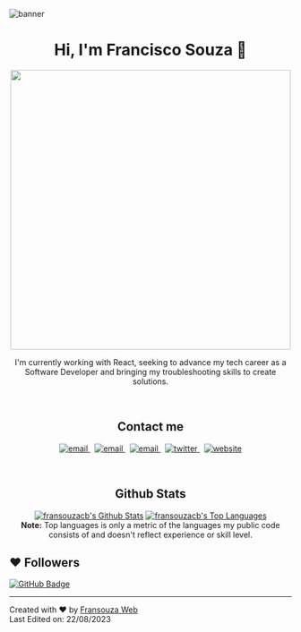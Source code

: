 ![banner](https://drive.google.com/uc?export=view&id=1UwjjwBLGkuNdUW40z5m1g0-6NvtqNerc)

<h1 align ="center">Hi, I'm Francisco Souza 👋</h1>
<p align='center'>
  <a target="_blank" href="https://fransouzaweb.com.br">
    <img width="500" src="https://readme-typing-svg.herokuapp.com?font=Fira+Code&pause=1000&width=435&lines=Laravel+%7C+React+%7C+Typescript+%7C+NodeJS;Front+End+and+Back+End+Developer;Always+learning+new+things&center=true&width=500&height=50">
  </a>
</p>

<p align="center" class="text-about">
 I'm currently working with React, seeking to advance my tech career as a Software Developer and bringing my troubleshooting skills to create solutions.
</p>

 </br>

<h2 align="center">Contact me</h2>
<p align="center">
  <a href="mailto:fransouzaweb@gmail.com">
     <img  src="https://img.shields.io/badge/email-04001E?style=for-the-badge&logo=gmail&logoColor=1087E0" alt="email">
  </a>&nbsp;
  <a target="_blank" href="https://www.linkedin.com/in/franciscosouzati/">
     <img  src="https://img.shields.io/badge/linkedin-04001E?style=for-the-badge&logo=linkedin&logoColor=1087E0" alt="email">
  </a>&nbsp;
  <a target="_blank" href="https://wa.link/gx2tpu">
     <img  src="https://img.shields.io/badge/whatsapp-04001E?style=for-the-badge&logo=whatsapp&logoColor=1087E0" alt="email">
  </a>&nbsp;
  <a target="_blank" href="https://twitter.com/">
     <img  src="https://img.shields.io/badge/twitter-04001E?style=for-the-badge&logo=twitter&logoColor=1087E0" alt="twitter">
  </a>&nbsp;
  <a target="_blank" href="https://fransouzaweb.com.br">
     <img  src="https://img.shields.io/badge/website-04001E?style=for-the-badge&logo=about.me&logoColor=1087E0" alt="website">
  </a>
</p>
  
<br/>

<div align="center">
<h2>Github Stats</h2>
    <a href="https://github.com/fransouzacb/github-readme-stats-sigma-five.vercel.app"><img alt="fransouzacb's Github Stats" src="https://github-readme-stats.vercel.app/api?username=fransouzacb&show_icons=true&count_private=true&theme=react&hide_border=true&bg_color=0D1117" /></a>
  <a href="https://github.com/fransouzacb/github-readme-stats-sigma-five.vercel.app"><img alt="fransouzacb's Top Languages" src="https://github-readme-stats.vercel.app/api/top-langs/?username=fransouzacb&langs_count=8&count_private=true&layout=compact&theme=react&hide_border=true&bg_color=0D1117" /></a>
  <br/>
  <b>Note:</b> Top languages is only a metric of the languages my public code consists of and doesn't reflect experience or skill level.
</div>

## ❤ Followers

<a href="https://github.com/fransouzacb?tab=followers"><img src="https://img.shields.io/github/followers/fransouzacb?label=Followers&style=social" alt="GitHub Badge"></a>

---

Created with ❤️ by [Fransouza Web](https://github.com/)<br />
Last Edited on: 22/08/2023
